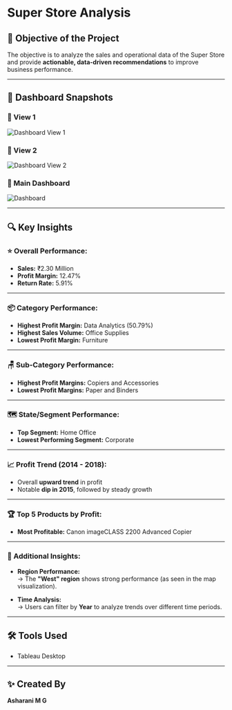# Super Store Analysis

## 🎯 Objective of the Project
The objective is to analyze the sales and operational data of the Super Store and provide **actionable, data-driven recommendations** to improve business performance.

---

## 📸 Dashboard Snapshots

### 🔹 View 1
![Dashboard View 1](../Images/Sales%20Dashboard%201.png)

### 🔹 View 2
![Dashboard View 2](../Images/Sales%20Dashboard%202.png)

### 🔹 Main Dashboard
![Dashboard](../Images/Dashboard.png)  

---

## 🔍 Key Insights

### ⭐ Overall Performance:
- **Sales:** ₹2.30 Million
- **Profit Margin:** 12.47%
- **Return Rate:** 5.91%

---

### 📦 Category Performance:
- **Highest Profit Margin:** Data Analytics (50.79%)
- **Highest Sales Volume:** Office Supplies
- **Lowest Profit Margin:** Furniture

---

### 🪑 Sub-Category Performance:
- **Highest Profit Margins:** Copiers and Accessories
- **Lowest Profit Margins:** Paper and Binders

---

### 🗺️ State/Segment Performance:
- **Top Segment:** Home Office
- **Lowest Performing Segment:** Corporate

---

### 📈 Profit Trend (2014 - 2018):
- Overall **upward trend** in profit
- Notable **dip in 2015**, followed by steady growth

---

### 🏆 Top 5 Products by Profit:
- **Most Profitable:** Canon imageCLASS 2200 Advanced Copier

---

### 📌 Additional Insights:
- **Region Performance:**  
→ The **"West" region** shows strong performance (as seen in the map visualization).
  
- **Time Analysis:**  
→ Users can filter by **Year** to analyze trends over different time periods.

---

## 🛠️ Tools Used
- Tableau Desktop  

---

## ✨ Created By
**Asharani M G**  
